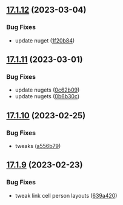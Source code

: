 ## [17.1.12](https://github.com/phandcock/GrampsView/compare/v17.1.11...v17.1.12) (2023-03-04)


### Bug Fixes

* update nuget ([1f20b84](https://github.com/phandcock/GrampsView/commit/1f20b841f1f6646e0fe4501c714e99276366fecf))



## [17.1.11](https://github.com/phandcock/GrampsView/compare/v17.1.10...v17.1.11) (2023-03-01)


### Bug Fixes

* update nugets ([0c62b09](https://github.com/phandcock/GrampsView/commit/0c62b0994981dc36f32cd0dbd2e53402274d5775))
* update nugets ([0b6b30c](https://github.com/phandcock/GrampsView/commit/0b6b30c215839a72b936bc7f0ff415e544a085e5))



## [17.1.10](https://github.com/phandcock/GrampsView/compare/v17.1.9...v17.1.10) (2023-02-25)


### Bug Fixes

* tweaks ([a556b79](https://github.com/phandcock/GrampsView/commit/a556b79d9092efe405ddd857d9a4bd3ffc2eaf0a))



## [17.1.9](https://github.com/phandcock/GrampsView/compare/v17.1.8...v17.1.9) (2023-02-23)


### Bug Fixes

* tweak link cell person layouts ([639a420](https://github.com/phandcock/GrampsView/commit/639a42096310b9a9837c9cd5afe337697a96e0c2))



